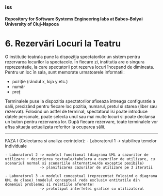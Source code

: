 ### iss
#### Repository for Software Systems Engineering labs at Babes-Bolyai University of Cluj-Napoca

# 6. Rezervări Locuri la Teatru

O institutie teatrala pune la dispozitia spectatorilor un sistem pentru rezervarea locurilor la spectacole. 
În fiecare zi, institutia are o singura reprezentatie, la care spectatorii pot rezerva locuri începand de dimineata. 
Pentru un loc în sala, sunt memorate urmatoarele informatii: 
-	poziție (rândul x, loja y etc.)
-	număr 
-	preț
	
  Terminalele puse la dispozitia spectatorilor afiseaza întreaga configuratie a salii, precizând pentru fiecare loc pozitia, 
numarul, pretul si starea (liber sau rezervat).  Folosind un astfel de terminal, spectatorul îsi poate introduce datele personale, 
poate selecta unul sau mai multe locuri si poate declansa un buton pentru rezervarea lor.
 	După fiecare rezervare, toate terminalele vor afisa situația actualizata referitor la ocuparea sălii.
	
	
----------------------------------------------------------------------------------------------------------------------------


FAZA I (Colectarea si analiza cerintelor):
    - Laboratorul 1 -> stabilirea temelor individuale
    
    - Laboratorul 2 -> modelul functional (diagrama UML a cazurilor de utilizare + descrierea textuala/tabelara a cazurilor de utilizare, cu scenariul normal si scenariile alternative/de exceptie posibile)
                    -> planificarea cazurilor de utilizare pe 3 iteratii

    - Laboratorul 3 -> modelul conceptual (reprezentat folosind o diagrama UML de clase) !modelul conceptual reda exclusiv entitatile din domeniul problemei si relatiile aferente! 
                    -> prototipul interfetei grafice cu utilizatorul 
